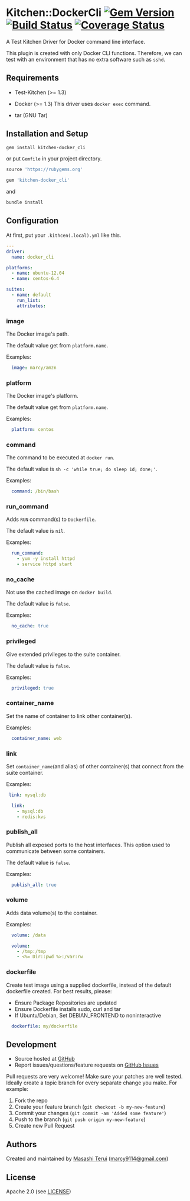 # <a name="title"></a> Kitchen::DockerCli [![Gem Version](https://badge.fury.io/rb/kitchen-docker_cli.svg)](http://badge.fury.io/rb/kitchen-docker_cli) [![Build Status](https://travis-ci.org/marcy-terui/kitchen-docker_cli.svg?branch=master)](https://travis-ci.org/marcy-terui/kitchen-docker_cli) [![Coverage Status](https://coveralls.io/repos/marcy-terui/kitchen-docker_cli/badge.png)](https://coveralls.io/r/marcy-terui/kitchen-docker_cli)
A Test Kitchen Driver for Docker command line interface.

This plugin is created with only Docker CLI functions.
Therefore, we can test with an environment that has no extra software such as ```sshd```.

## <a name="requirements"></a> Requirements

- Test-Kitchen (>= 1.3)

- Docker (>= 1.3)
This driver uses ```docker exec``` command.

- tar (GNU Tar)

## <a name="installation"></a> Installation and Setup

```sh
gem install kitchen-docker_cli
```

or put ```Gemfile``` in your project directory.

```ruby
source 'https://rubygems.org'

gem 'kitchen-docker_cli'
```

and

```sh
bundle install
```

## <a name="config"></a> Configuration

At first, put your ```.kithcen(.local).yml``` like this.

```yml
---
driver:
  name: docker_cli

platforms:
  - name: ubuntu-12.04
  - name: centos-6.4

suites:
  - name: default
    run_list:
    attributes:
```

### image

The Docker image's path.

The default value get from ```platform.name```.

Examples:

```yml
  image: marcy/amzn
```

### platform

The Docker image's platform.

The default value get from ```platform.name```.

Examples:

```yml
  platform: centos
```

### command

The command to be executed at ```docker run```.

The default value is ```sh -c 'while true; do sleep 1d; done;'```.

Examples:

```yml
  command: /bin/bash
```

### run_command

Adds ```RUN``` command(s) to ```Dockerfile```.

The default value is ```nil```.

Examples:

```yml
  run_command:
    - yum -y install httpd
    - service httpd start
```

### no_cache

Not use the cached image on ```docker build```.

The default value is ```false```.

Examples:

```yml
  no_cache: true
```

### privileged

Give extended privileges to the suite container.

The default value is ```false```.

Examples:

```yml
  privileged: true
```

### container_name

Set the name of container to link other container(s).

Examples:

```yml
  container_name: web
```

### link

Set ```container_name```(and alias) of other container(s) that connect from the suite container.

Examples:

```yml
 link: mysql:db
```

```yml
  link:
    - mysql:db
    - redis:kvs
```

### publish_all

Publish all exposed ports to the host interfaces.
This option used to communicate between some containers.

The default value is `false`.

Examples:

```yml
  publish_all: true
```

### volume

Adds data volume(s) to the container.

Examples:

```yml
  volume: /data
```

```yml
  volume:
    - /tmp:/tmp
    - <%= Dir::pwd %>:/var:rw
```

### dockerfile

Create test image using a supplied dockerfile, instead of the default dockerfile created.
For best results, please:
  - Ensure Package Repositories are updated
  - Ensure Dockerfile installs sudo, curl and tar
  - If Ubuntu/Debian, Set DEBIAN_FRONTEND to noninteractive

```yml
  dockerfile: my/dockerfile
```

## <a name="development"></a> Development

* Source hosted at [GitHub][repo]
* Report issues/questions/feature requests on [GitHub Issues][issues]

Pull requests are very welcome! Make sure your patches are well tested.
Ideally create a topic branch for every separate change you make. For
example:

1. Fork the repo
2. Create your feature branch (`git checkout -b my-new-feature`)
3. Commit your changes (`git commit -am 'Added some feature'`)
4. Push to the branch (`git push origin my-new-feature`)
5. Create new Pull Request

## <a name="authors"></a> Authors

Created and maintained by [Masashi Terui][author] (<marcy9114@gmail.com>)

## <a name="license"></a> License

Apache 2.0 (see [LICENSE][license])


[author]:           https://github.com/marcy-terui
[issues]:           https://github.com/marcy-terui/kitchen-docker_cli/issues
[license]:          https://github.com/marcy-terui/kitchen-docker_cli/blob/master/LICENSE
[repo]:             https://github.com/marcy-terui/kitchen-docker_cli
[driver_usage]:     http://docs.kitchen-ci.org/drivers/usage
[chef_omnibus_dl]:  http://www.getchef.com/chef/install/
